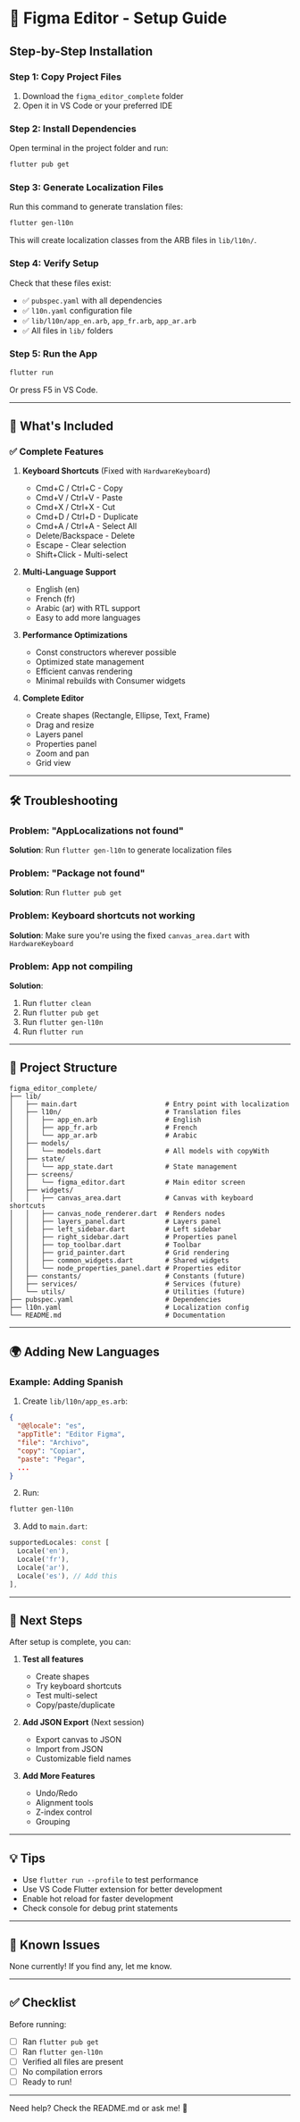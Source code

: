 # 🚀 Figma Editor - Setup Guide

## Step-by-Step Installation

### Step 1: Copy Project Files

1. Download the `figma_editor_complete` folder
2. Open it in VS Code or your preferred IDE

### Step 2: Install Dependencies

Open terminal in the project folder and run:

```bash
flutter pub get
```

### Step 3: Generate Localization Files

Run this command to generate translation files:

```bash
flutter gen-l10n
```

This will create localization classes from the ARB files in `lib/l10n/`.

### Step 4: Verify Setup

Check that these files exist:
- ✅ `pubspec.yaml` with all dependencies
- ✅ `l10n.yaml` configuration file
- ✅ `lib/l10n/app_en.arb`, `app_fr.arb`, `app_ar.arb`
- ✅ All files in `lib/` folders

### Step 5: Run the App

```bash
flutter run
```

Or press F5 in VS Code.

---

## 📝 What's Included

### ✅ **Complete Features**

1. **Keyboard Shortcuts** (Fixed with `HardwareKeyboard`)
   - Cmd+C / Ctrl+C - Copy
   - Cmd+V / Ctrl+V - Paste
   - Cmd+X / Ctrl+X - Cut
   - Cmd+D / Ctrl+D - Duplicate
   - Cmd+A / Ctrl+A - Select All
   - Delete/Backspace - Delete
   - Escape - Clear selection
   - Shift+Click - Multi-select

2. **Multi-Language Support**
   - English (en)
   - French (fr)
   - Arabic (ar) with RTL support
   - Easy to add more languages

3. **Performance Optimizations**
   - Const constructors wherever possible
   - Optimized state management
   - Efficient canvas rendering
   - Minimal rebuilds with Consumer widgets

4. **Complete Editor**
   - Create shapes (Rectangle, Ellipse, Text, Frame)
   - Drag and resize
   - Layers panel
   - Properties panel
   - Zoom and pan
   - Grid view

---

## 🛠️ Troubleshooting

### Problem: "AppLocalizations not found"

**Solution**: Run `flutter gen-l10n` to generate localization files

### Problem: "Package not found"

**Solution**: Run `flutter pub get`

### Problem: Keyboard shortcuts not working

**Solution**: Make sure you're using the fixed `canvas_area.dart` with `HardwareKeyboard`

### Problem: App not compiling

**Solution**: 
1. Run `flutter clean`
2. Run `flutter pub get`
3. Run `flutter gen-l10n`
4. Run `flutter run`

---

## 📂 Project Structure

```
figma_editor_complete/
├── lib/
│   ├── main.dart                      # Entry point with localization
│   ├── l10n/                          # Translation files
│   │   ├── app_en.arb                 # English
│   │   ├── app_fr.arb                 # French
│   │   └── app_ar.arb                 # Arabic
│   ├── models/
│   │   └── models.dart                # All models with copyWith
│   ├── state/
│   │   └── app_state.dart             # State management
│   ├── screens/
│   │   └── figma_editor.dart          # Main editor screen
│   ├── widgets/
│   │   ├── canvas_area.dart           # Canvas with keyboard shortcuts
│   │   ├── canvas_node_renderer.dart  # Renders nodes
│   │   ├── layers_panel.dart          # Layers panel
│   │   ├── left_sidebar.dart          # Left sidebar
│   │   ├── right_sidebar.dart         # Properties panel
│   │   ├── top_toolbar.dart           # Toolbar
│   │   ├── grid_painter.dart          # Grid rendering
│   │   ├── common_widgets.dart        # Shared widgets
│   │   └── node_properties_panel.dart # Properties editor
│   ├── constants/                     # Constants (future)
│   ├── services/                      # Services (future)
│   └── utils/                         # Utilities (future)
├── pubspec.yaml                       # Dependencies
├── l10n.yaml                          # Localization config
└── README.md                          # Documentation
```

---

## 🌍 Adding New Languages

### Example: Adding Spanish

1. Create `lib/l10n/app_es.arb`:

```json
{
  "@@locale": "es",
  "appTitle": "Editor Figma",
  "file": "Archivo",
  "copy": "Copiar",
  "paste": "Pegar",
  ...
}
```

2. Run:
```bash
flutter gen-l10n
```

3. Add to `main.dart`:
```dart
supportedLocales: const [
  Locale('en'),
  Locale('fr'),
  Locale('ar'),
  Locale('es'), // Add this
],
```

---

## 🎨 Next Steps

After setup is complete, you can:

1. **Test all features**
   - Create shapes
   - Try keyboard shortcuts
   - Test multi-select
   - Copy/paste/duplicate

2. **Add JSON Export** (Next session)
   - Export canvas to JSON
   - Import from JSON
   - Customizable field names

3. **Add More Features**
   - Undo/Redo
   - Alignment tools
   - Z-index control
   - Grouping

---

## 💡 Tips

- Use `flutter run --profile` to test performance
- Use VS Code Flutter extension for better development
- Enable hot reload for faster development
- Check console for debug print statements

---

## 🐛 Known Issues

None currently! If you find any, let me know.

---

## ✅ Checklist

Before running:
- [ ] Ran `flutter pub get`
- [ ] Ran `flutter gen-l10n`
- [ ] Verified all files are present
- [ ] No compilation errors
- [ ] Ready to run!

---

Need help? Check the README.md or ask me! 🚀
